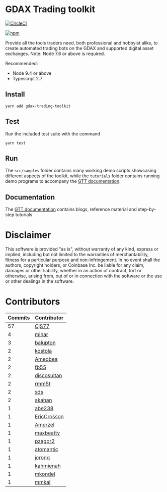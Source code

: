 # GDAX Trading toolkit

[![CircleCI](https://circleci.com/gh/coinbase/gdax-tt.svg?style=svg)](https://circleci.com/gh/coinbase/gdax-tt)
<!-- ⛔️ AUTO-GENERATED-CONTENT:START (VERSIONBADGE) -->
[![npm](https://img.shields.io/badge/npm-v0.3.0-green.svg)](https://www.npmjs.com/package/gdax-trading-toolkit)
<!-- ⛔️ AUTO-GENERATED-CONTENT:END -->

Provide all the tools traders need, both professional and hobbyist alike, to create automated trading bots on the
GDAX and supported digital asset exchanges. Note: Node 7.6 or above is required.

Recommended:
* Node 9.4 or above
* Typescript 2.7


## Install
    yarn add gdax-trading-toolkit

## Test
 Run the included test suite with the command

    yarn test

## Run

The `src/samples` folder contains many working demo scripts showcasing different aspects of the toolkit, while the `tutorials` folder
contains running demo programs to accompany the [GTT documentation](https://coinbase.github.io/gdax-tt/).

## Documentation

The [GTT documentation](https://coinbase.github.io/gdax-tt/) contains blogs, reference material and step-by-step tutorials

# Disclaimer

This software is provided "as is", without warranty of any kind, express or
implied, including but not limited to the warranties of merchantability,
fitness for a particular purpose and non-infringement. In no event shall the
authors, copyright holders, or Coinbase Inc. be liable for any claim, damages or other
liability, whether in an action of contract, tort or otherwise, arising from,
out of or in connection with the software or the use or other dealings in the
software.

# Contributors

<!-- ⛔️ AUTO-GENERATED-CONTENT:START (CONTRIBUTORS) -->
| **Commits** | **Contributor** |  
| --- | --- |  
| 57 | [CjS77](https://github.com/CjS77) |  
| 4  | [mihar](https://github.com/mihar) |  
| 3  | [balupton](https://github.com/balupton) |  
| 2  | [kostola](https://github.com/kostola) |  
| 2  | [Ameobea](https://github.com/Ameobea) |  
| 2  | [fb55](https://github.com/fb55) |  
| 2  | [discosultan](https://github.com/discosultan) |  
| 2  | [rmm5t](https://github.com/rmm5t) |  
| 2  | [sds](https://github.com/sds) |  
| 2  | [akahan](https://github.com/akahan) |  
| 1  | [abe238](https://github.com/abe238) |  
| 1  | [EricCrosson](https://github.com/EricCrosson) |  
| 1  | [Amerzel](https://github.com/Amerzel) |  
| 1  | [maxbeatty](https://github.com/maxbeatty) |  
| 1  | [pzagor2](https://github.com/pzagor2) |  
| 1  | [atomantic](https://github.com/atomantic) |  
| 1  | [jcronq](https://github.com/jcronq) |  
| 1  | [kahmienah](https://github.com/kahmienah) |  
| 1  | [mkondel](https://github.com/mkondel) |  
| 1  | [mmkal](https://github.com/mmkal) |  

<!-- ⛔️ AUTO-GENERATED-CONTENT:END -->
